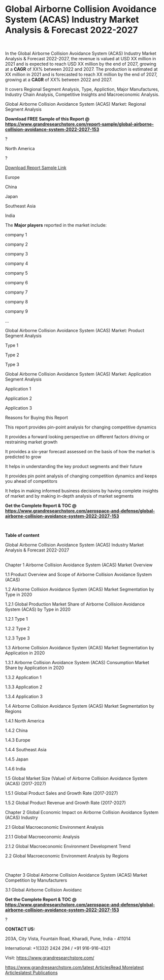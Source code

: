 <h1>Global Airborne Collision Avoidance System (ACAS) Industry Market Analysis & Forecast 2022-2027</h1><br/><p>In the Global Airborne Collision Avoidance System (ACAS) Industry Market Analysis & Forecast 2022-2027, the revenue is valued at USD XX million in 2021 and is expected to reach USD XX million by the end of 2027, growing at a <strong>CAGR</strong> of XX% between 2022 and 2027. The production is estimated at XX million in 2021 and is forecasted to reach XX million by the end of 2027, growing at a <strong>CAGR</strong> of XX% between 2022 and 2027.</p>
 
 
 
 <p>It covers Regional Segment Analysis, Type, Appliction, Major Manufactures, Industry Chain Analysis, Competitive Insights and Macroeconomic Analysis.</p>
 
 
 
 <p>Global Airborne Collision Avoidance System (ACAS) Market: Regional Segment Analysis</p>
 
 
 
 <div><b>Download FREE Sample of this Report @ <a href="https://www.grandresearchstore.com/report-sample/global-airborne-collision-avoidance-system-2022-2027-153">https://www.grandresearchstore.com/report-sample/global-airborne-collision-avoidance-system-2022-2027-153</a></b></div>
 
 
 
 <p>? </p>
 
 
 
 <p>North America</p>
 
 
 
 <p>? </p>
 
 
 
 <p><a href="https://www.grandresearchstore.com/mr-admin/report-sample/global-airborne-collision-avoidance-system-2022-2027-153">Download Report Sample Link</a></p>
 
 
 
 <p>Europe</p>
 
 
 
 <p>China</p>
 
 
 
 <p>Japan</p>
 
 
 
 <p>Southeast Asia</p>
 
 
 
 <p>India</p>
 
 
 
 <p>The <strong>Major players</strong> reported in the market include:</p>
 
 
 
 <p>company 1</p>
 
 
 
 <p>company 2</p>
 
 
 
 <p>company 3</p>
 
 
 
 <p>company 4</p>
 
 
 
 <p>company 5</p>
 
 
 
 <p>company 6</p>
 
 
 
 <p>company 7</p>
 
 
 
 <p>company 8</p>
 
 
 
 <p>company 9</p>
 
 
 
 <p>...</p>
 
 
 
 <p>Global Airborne Collision Avoidance System (ACAS) Market: Product Segment Analysis</p>
 
 
 
 <p>Type 1</p>
 
 
 
 <p>Type 2</p>
 
 
 
 <p>Type 3</p>
 
 
 
 <p>Global Airborne Collision Avoidance System (ACAS) Market: Application Segment Analysis</p>
 
 
 
 <p>Application 1</p>
 
 
 
 <p>Application 2</p>
 
 
 
 <p>Application 3</p>
 
 
 
 <p>Reasons for Buying this Report</p>
 
 
 
 <p>This report provides pin-point analysis for changing competitive dynamics</p>
 
 
 
 <p>It provides a forward looking perspective on different factors driving or restraining market growth</p>
 
 
 
 <p>It provides a six-year forecast assessed on the basis of how the market is predicted to grow</p>
 
 
 
 <p>It helps in understanding the key product segments and their future</p>
 
 
 
 <p>It provides pin point analysis of changing competition dynamics and keeps you ahead of competitors</p>
 
 
 
 <p>It helps in making informed business decisions by having complete insights of market and by making in-depth analysis of market segments</p>
 
 
 
 <div><b>Get the Complete Report & TOC @ <a href="https://www.grandresearchstore.com/aerospace-and-defense/global-airborne-collision-avoidance-system-2022-2027-153">https://www.grandresearchstore.com/aerospace-and-defense/global-airborne-collision-avoidance-system-2022-2027-153</a></b></div>
 
 
 
 <p><br />
 
 <b>Table of content</b></p>
 
 
 
 <p>Global Airborne Collision Avoidance System (ACAS) Industry Market Analysis & Forecast 2022-2027<br />
 
 <br />
 
 Chapter 1 Airborne Collision Avoidance System (ACAS) Market Overview<br />
 
 1.1 Product Overview and Scope of Airborne Collision Avoidance System (ACAS)<br />
 
 1.2 Airborne Collision Avoidance System (ACAS) Market Segmentation by Type in 2020<br />
 
 1.2.1 Global Production Market Share of Airborne Collision Avoidance System (ACAS) by Type in 2020<br />
 
 1.2.1 Type 1<br />
 
 1.2.2 Type 2<br />
 
 1.2.3 Type 3<br />
 
 1.3 Airborne Collision Avoidance System (ACAS) Market Segmentation by Application in 2020<br />
 
 1.3.1 Airborne Collision Avoidance System (ACAS) Consumption Market Share by Application in 2020<br />
 
 1.3.2 Application 1<br />
 
 1.3.3 Application 2<br />
 
 1.3.4 Application 3<br />
 
 1.4 Airborne Collision Avoidance System (ACAS) Market Segmentation by Regions<br />
 
 1.4.1 North America<br />
 
 1.4.2 China<br />
 
 1.4.3 Europe<br />
 
 1.4.4 Southeast Asia<br />
 
 1.4.5 Japan<br />
 
 1.4.6 India<br />
 
 1.5 Global Market Size (Value) of Airborne Collision Avoidance System (ACAS) (2017-2027)<br />
 
 1.5.1 Global Product Sales and Growth Rate (2017-2027)<br />
 
 1.5.2 Global Product Revenue and Growth Rate (2017-2027)<br />
 
 Chapter 2 Global Economic Impact on Airborne Collision Avoidance System (ACAS) Industry<br />
 
 2.1 Global Macroeconomic Environment Analysis<br />
 
 2.1.1 Global Macroeconomic Analysis<br />
 
 2.1.2 Global Macroeconomic Environment Development Trend<br />
 
 2.2 Global Macroeconomic Environment Analysis by Regions<br />
 
 <br />
 
 Chapter 3 Global Airborne Collision Avoidance System (ACAS) Market Competition by Manufacturers<br />
 
 3.1 Global Airborne Collision Avoidanc</p>
 
 
 
 <div><b>Get the Complete Report & TOC @ <a href="https://www.grandresearchstore.com/aerospace-and-defense/global-airborne-collision-avoidance-system-2022-2027-153">https://www.grandresearchstore.com/aerospace-and-defense/global-airborne-collision-avoidance-system-2022-2027-153</a></b></div>
 
 
 
 <p>? </p>
 
 
 
 <p><b>CONTACT US:</b><br />
 
 203A, City Vista, Fountain Road, Kharadi, Pune, India - 411014<br />
 
 International: +1(332) 2424 294 / +91 916-916-4321<br />
 
 Visit: <a href="https://www.grandresearchstore.com/">https://www.grandresearchstore.com/</a><br />
 
 <a href="https://gyeongbokgung.com">https://www.grandresearchstore.com/</a><a href="https://hallyeomaritime.com">latest Articles</a><a href="https://jingwansa.com">Read More</a><a href="https://nguoiviet.jp/">latest Articles</a><a href="https://www.intelmarketresearch.com/">latest Publications</a></p>